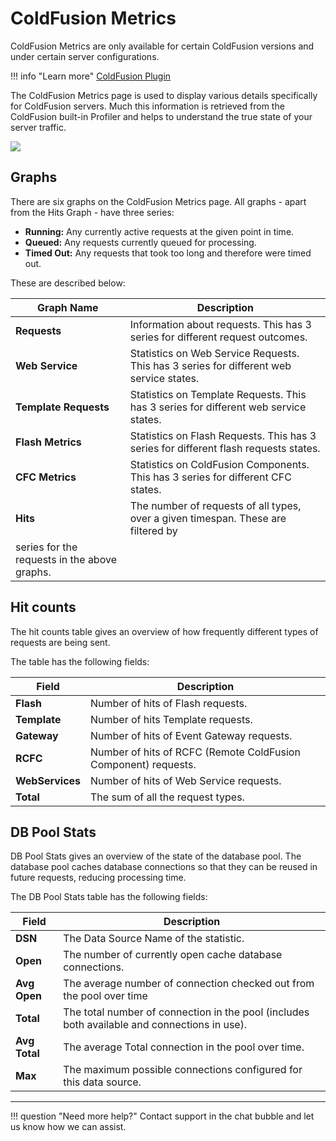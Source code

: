 # ColdFusion Metrics

ColdFusion Metrics are only available for certain ColdFusion versions
and under certain server configurations. 


!!! info "Learn more"
    [ColdFusion Plugin](../Plugins/FusionReactor-ColdFusion-Plugin.md)


The ColdFusion Metrics page is used to display various details
specifically for ColdFusion servers. Much this information is
retrieved from the ColdFusion built-in Profiler and helps to
understand the true state of your server traffic.

![](/frdocs/attachments/245549433/245549445.png)

## Graphs

There are six graphs on the ColdFusion Metrics page. All graphs - apart from
the Hits Graph - have three series:

-   **Running:** Any currently active requests at the given point in time.
-   **Queued:** Any requests currently queued for processing.
-   **Timed Out:** Any requests that took too long and therefore were
    timed out.


These are described below:

|Graph Name|Description|
|--- |--- |
|**Requests**|Information about requests. This has 3 series for different request outcomes.|
|**Web Service**|Statistics on Web Service Requests. This has 3 series for different web service states.|
|**Template Requests**|Statistics on Template Requests. This has 3 series for different web service states.|
|**Flash Metrics**|Statistics on Flash Requests. This has 3 series for different flash requests states.|
|**CFC Metrics**|Statistics on ColdFusion Components. This has 3 series for different CFC states.|
|**Hits**|The number of requests of all types, over a given timespan. These are filtered by
series for the requests in the above graphs.|


## Hit counts

The hit counts table gives an overview of how frequently different types
of requests are being sent. 

The table has the following fields:

|Field|Description|
|--- |--- |
|**Flash**|Number of hits of Flash requests.|
|**Template**|Number of hits Template requests.|
|**Gateway**|Number of hits of Event Gateway requests.|
|**RCFC**|Number of hits of RCFC (Remote ColdFusion Component) requests.|
|**WebServices**|Number of hits of Web Service requests.|
|**Total**|The sum of all the request types.|


## DB Pool Stats

DB Pool Stats gives an overview of the state of the database pool. The
database pool caches database connections so that they can be reused in
future requests, reducing processing time.

The DB Pool Stats table has the following fields:

|Field|Description|
|--- |--- |
|**DSN**|The Data Source Name of the statistic.|
|**Open**|The number of currently open cache database connections.|
|**Avg Open**|The average number of connection checked out from the pool over time|
|**Total**|The total number of connection in the pool (includes both available and connections in use).|
|**Avg Total**|The average Total connection in the pool over time.|
|**Max**|The maximum possible connections configured for this data source.|


___

!!! question "Need more help?"
    Contact support in the chat bubble and let us know how we can assist.